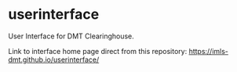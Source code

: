 # userinterface
User Interface for DMT Clearinghouse.

Link to interface home page direct from this repository: https://imls-dmt.github.io/userinterface/
